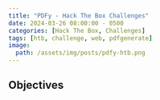 ```yaml
---
title: "PDFy - Hack The Box Challenges"
date: 2024-03-26 08:00:00 - 0500
categories: [Hack The Box, Challenges]
tags: [htb, challenge, web, pdfgenerate]
image: 
  path: /assets/img/posts/pdfy-htb.png
---
```


 
## Objectives
